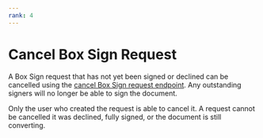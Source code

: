 ```yaml
---
rank: 4
---
```


# Cancel Box Sign Request

A Box Sign request that has not yet been signed or declined can be cancelled
using the [cancel Box Sign request endpoint][cancel]. Any outstanding signers
will no longer be able to sign the document.

Only the user who created the request is able to cancel it. A request
cannot be cancelled it was declined, fully signed, or the document
is still converting.

<Samples id='post_sign_requests_id_cancel' />

[cancel]: e://post-sign-requests-id-cancel